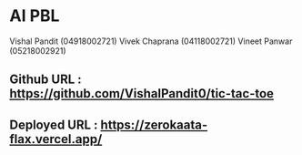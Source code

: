 # AI PBL
Vishal Pandit (04918002721)
Vivek Chaprana (04118002721)
Vineet Panwar (05218002921)


## Github URL : https://github.com/VishalPandit0/tic-tac-toe
## Deployed URL : https://zerokaata-flax.vercel.app/
